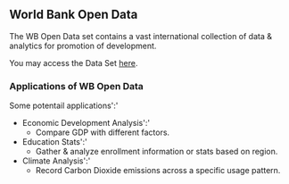 ## World Bank Open Data
The WB Open Data set contains a vast international collection of data & analytics for promotion of development.  

You may access the Data Set [here](https://data.worldbank.org).  

### Applications of WB Open Data
Some potentail applications':'
- Economic Development Analysis':'
  * Compare GDP with different factors.
- Education Stats':'
  * Gather & analyze enrollment information or stats based on region.
- Climate Analysis':'
  * Record Carbon Dioxide emissions across a specific usage pattern.
